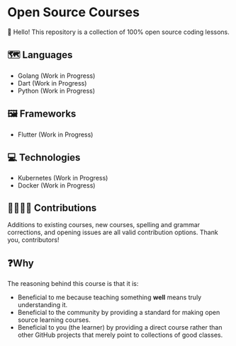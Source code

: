 # Open Source Courses

👋 Hello! This repository is a collection of 100% open source coding lessons.

## 🗺️ Languages

* Golang (Work in Progress)
* Dart (Work in Progress)
* Python (Work in Progress)

## 🖼️ Frameworks

* Flutter (Work in Progress)

## 💻 Technologies

* Kubernetes (Work in Progress)
* Docker (Work in Progress)

## 🙋‍♀️🙋‍♂️ Contributions

Additions to existing courses, new courses, spelling and grammar corrections, and opening issues are all valid contribution options. Thank you, contributors!

## ❓Why

The reasoning behind this course is that it is:

* Beneficial to me because teaching something **well** means truly understanding it.
* Beneficial to the community by providing a standard for making open source learning courses.
* Beneficial to you (the learner) by providing a direct course rather than other GitHub projects that merely point to collections of good classes.
